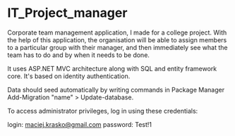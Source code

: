 # IT_Project_manager
Corporate team management application, I made for a college project. With the help of this application, the organisation will be able to assign members to a particular group with their manager, and then immediately see what the team has to do and by when it needs to be done.

It uses ASP.NET MVC architecture along with SQL and entity framework core. It's based on identity authentication.

Data should seed automatically by writing commands in Package Manager Add-Migration "name" > Update-database.

To access administrator privileges, log in using these credentials:

login: maciej.krasko@gmail.com
password: Test!1

